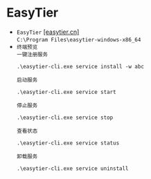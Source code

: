 # EasyTier
* `EasyTier` [[easytier.cn]](https://easytier.cn/guide/download.html)  
`C:\Program Files\easytier-windows-x86_64`
* `终端预览`  
`一键注册服务`
    ```
    .\easytier-cli.exe service install -w abc
    ```
    `启动服务`
    ```
    .\easytier-cli.exe service start
    ```
    `停止服务`
    ```
    .\easytier-cli.exe service stop
    ```
    `查看状态`
    ```
    .\easytier-cli.exe service status
    ```
    `卸载服务`
    ```
    .\easytier-cli.exe service uninstall
    ```